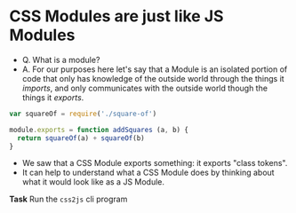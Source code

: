 # CSS Modules are just like JS Modules

- Q. What is a module?
- A. For our purposes here let's say that a Module is an isolated portion of code that only has knowledge of the outside world through the things it _imports_, and only communicates with the outside world though the things it _exports_.

```js
var squareOf = require('./square-of')

module.exports = function addSquares (a, b) {
  return squareOf(a) + squareOf(b)
}
```

- We saw that a CSS Module exports something: it exports "class tokens".
- It can help to understand what a CSS Module does by thinking about what it would look like as a JS Module.

**Task** Run the `css2js` cli program
